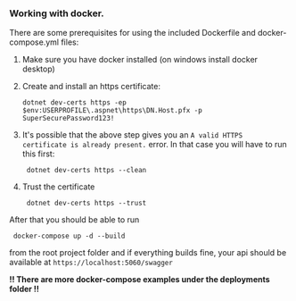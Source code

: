 ### Working with docker.

There are some prerequisites for using the included Dockerfile and docker-compose.yml files:

1) Make sure you have docker installed (on windows install docker desktop)

2) Create and install an https certificate:

    ```
    dotnet dev-certs https -ep $env:USERPROFILE\.aspnet\https\DN.Host.pfx -p SuperSecurePassword123!
    ```

3) It's possible that the above step gives you an `A valid HTTPS certificate is already present.` error.
   In that case you will have to run this first:

    ```
     dotnet dev-certs https --clean
    ```

4) Trust the certificate

    ```
     dotnet dev-certs https --trust
    ```


After that you should be able to run

     docker-compose up -d --build

from the root project folder and if everything builds fine, your api should be available at `https://localhost:5060/swagger`

**!! There are more docker-compose examples under the deployments folder !!**